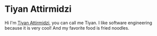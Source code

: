 # Tiyan Attirmidzi

Hi I'm [Tiyan Attirmidzi](https://github.com/tiyan-attirmidzi), you can call me Tiyan. I like software engineering because it is very cool! And my favorite food is fried noodles.